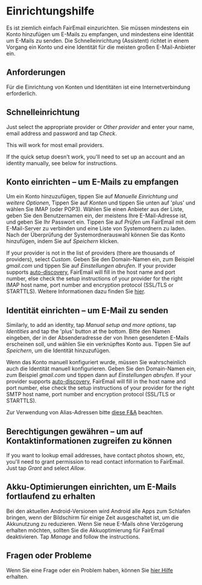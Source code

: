 # Einrichtungshilfe

Es ist ziemlich einfach FairEmail einzurichten. Sie müssen mindestens ein Konto hinzufügen um E-Mails zu empfangen, und mindestens eine Identität um E-Mails zu senden. Die Schnelleinrichtung (Assistent) richtet in einem Vorgang ein Konto und eine Identität für die meisten großen E-Mail-Anbieter ein.

## Anforderungen

Für die Einrichtung von Konten und Identitäten ist eine Internetverbindung erforderlich.

## Schnelleinrichtung

Just select the appropriate provider or *Other provider* and enter your name, email address and password and tap *Check*.

This will work for most email providers.

If the quick setup doesn't work, you'll need to set up an account and an identity manually, see below for instructions.

## Konto einrichten – um E-Mails zu empfangen

Um ein Konto hinzuzufügen, tippen Sie auf *Manuelle Einrichtung und weitere Optionen*, Tippen Sie auf *Konten* und tippen Sie unten auf 'plus' und wählen Sie IMAP (oder POP3). Wählen Sie einen Anbieter aus der Liste, geben Sie den Benutzernamen ein, der meistens Ihre E-Mail-Adresse ist, und geben Sie Ihr Passwort ein. Tippen Sie auf *Prüfen* um FairEmail mit dem E-Mail-Server zu verbinden und eine Liste von Systemordnern zu laden. Nach der Überprüfung der Systemordnerauswahl können Sie das Konto hinzufügen, indem Sie auf *Speichern* klicken.

If your provider is not in the list of providers (there are thousands of providers), select *Custom*. Geben Sie den Domain-Namen ein, zum Beispiel *gmail.com* und tippen Sie auf *Einstellungen abrufen*. If your provider supports [auto-discovery](https://tools.ietf.org/html/rfc6186), FairEmail will fill in the host name and port number, else check the setup instructions of your provider for the right IMAP host name, port number and encryption protocol (SSL/TLS or STARTTLS). Weitere Informationen dazu finden Sie [hier](https://github.com/M66B/FairEmail/blob/master/FAQ.md#authorizing-accounts).

## Identität einrichten – um E-Mail zu senden

Similarly, to add an identity, tap *Manual setup and more options*, tap *Identities* and tap the 'plus' button at the bottom. Bitte den Namen eingeben, der in der Absenderadresse der von Ihnen gesendeten E-Mails erscheinen soll, und wählen Sie ein verknüpftes Konto aus. Tippen Sie auf *Speichern*, um die Identität hinzuzufügen.

Wenn das Konto manuell konfiguriert wurde, müssen Sie wahrscheinlich auch die Identität manuell konfigurieren. Geben Sie den Domain-Namen ein, zum Beispiel *gmail.com* und tippen dann auf *Einstellungen abrufen*. If your provider supports [auto-discovery](https://tools.ietf.org/html/rfc6186), FairEmail will fill in the host name and port number, else check the setup instructions of your provider for the right SMTP host name, port number and encryption protocol (SSL/TLS or STARTTLS).

Zur Verwendung von Alias-Adressen bitte [diese F&A](https://github.com/M66B/FairEmail/blob/master/FAQ.md#FAQ9) beachten.

## Berechtigungen gewähren – um auf Kontaktinformationen zugreifen zu können

If you want to lookup email addresses, have contact photos shown, etc, you'll need to grant permission to read contact information to FairEmail. Just tap *Grant* and select *Allow*.

## Akku-Optimierungen einrichten, um E-Mails fortlaufend zu erhalten

Bei den aktuellen Android-Versionen wird Android alle Apps zum Schlafen bringen, wenn der Bildschirm für einige Zeit ausgeschaltet ist, um die Akkunutzung zu reduzieren. Wenn Sie neue E-Mails ohne Verzögerung erhalten möchten, sollten Sie die Akkuoptimierung für FairEmail deaktivieren. Tap *Manage* and follow the instructions.

## Fragen oder Probleme

Wenn Sie eine Frage oder ein Problem haben, können Sie [hier Hilfe](https://github.com/M66B/FairEmail/blob/master/FAQ.md) erhalten.